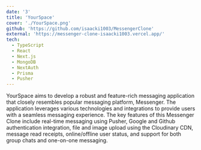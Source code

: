 ```yaml
---
date: '3'
title: 'YourSpace'
cover: './YourSpace.png'
github: 'https://github.com/isaacki1003/MessengerClone'
external: 'https://messenger-clone-isaacki1003.vercel.app/'
tech:
  - TypeScript
  - React
  - Next.js
  - MongoDB
  - NextAuth
  - Prisma
  - Pusher
---
```


YourSpace aims to develop a robust and feature-rich messaging application that closely resembles popular messaging platform, Messenger. The application leverages various technologies and integrations to provide users with a seamless messaging experience. The key features of this Messenger Clone include real-time messaging using Pusher, Google and Github authentication integration, file and image upload using the Cloudinary CDN, message read receipts, online/offline user status, and support for both group chats and one-on-one messaging.
